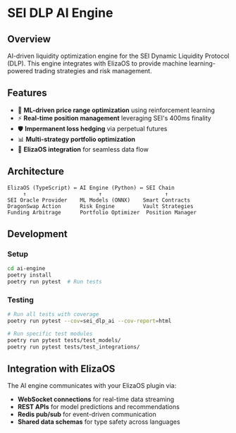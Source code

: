 # SEI DLP AI Engine

## Overview
AI-driven liquidity optimization engine for the SEI Dynamic Liquidity Protocol (DLP). This engine integrates with ElizaOS to provide machine learning-powered trading strategies and risk management.

## Features
- 🧠 **ML-driven price range optimization** using reinforcement learning
- ⚡ **Real-time position management** leveraging SEI's 400ms finality
- 🛡️ **Impermanent loss hedging** via perpetual futures
- 📊 **Multi-strategy portfolio optimization**
- 🔄 **ElizaOS integration** for seamless data flow

## Architecture
```
ElizaOS (TypeScript) ↔ AI Engine (Python) ↔ SEI Chain
     ↑                       ↑                    ↑
SEI Oracle Provider    ML Models (ONNX)    Smart Contracts
DragonSwap Action      Risk Engine         Vault Strategies
Funding Arbitrage      Portfolio Optimizer  Position Manager
```

## Development

### Setup
```bash
cd ai-engine
poetry install
poetry run pytest  # Run tests
```

### Testing
```bash
# Run all tests with coverage
poetry run pytest --cov=sei_dlp_ai --cov-report=html

# Run specific test modules
poetry run pytest tests/test_models/
poetry run pytest tests/test_integrations/
```

## Integration with ElizaOS

The AI engine communicates with your ElizaOS plugin via:
- **WebSocket connections** for real-time data streaming
- **REST APIs** for model predictions and recommendations
- **Redis pub/sub** for event-driven communication
- **Shared data schemas** for type safety across languages
